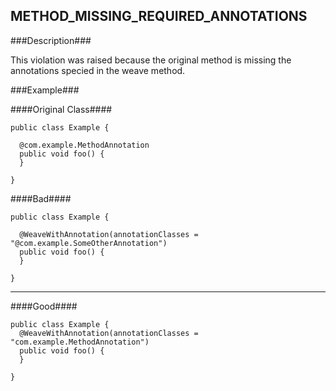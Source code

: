 ## METHOD_MISSING_REQUIRED_ANNOTATIONS ##

###Description###

This violation was raised because the original method is missing the annotations specied in the weave method.

###Example###

####Original Class####
```
public class Example {

  @com.example.MethodAnnotation
  public void foo() {
  }

}
```


####Bad####
```
public class Example {

  @WeaveWithAnnotation(annotationClasses = "@com.example.SomeOtherAnnotation")
  public void foo() {
  }

}
```

----------

####Good####
```
public class Example {
  @WeaveWithAnnotation(annotationClasses = "com.example.MethodAnnotation")
  public void foo() {
  }

}
```
